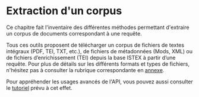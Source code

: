 # Extraction d'un corpus

Ce chapitre fait l'inventaire des différentes méthodes permettant d'extraire un corpus de documents correspondant à une requête.

Tous ces outils proposent de télécharger un corpus de fichiers de textes intégraux (PDF, TEI, TXT, etc.), de fichiers de métadonnées (Mods, XML) ou de fichiers d’enrichissement (TEI) depuis la base ISTEX à partir d’une requête. Pour plus de détails sur les différents formats et types de fichiers, n'hésitez pas à consulter la rubrique correspondante en [annexe](../annexes/liste-des-formats.md).

Pour appréhender les usages avancés de l'API, vous pouvez aussi consulter le [tutoriel](https://istex-tutorial.data.istex.fr/ark:/67375/Q05-4SBS2HWN-Z) prévu à cet effet.
